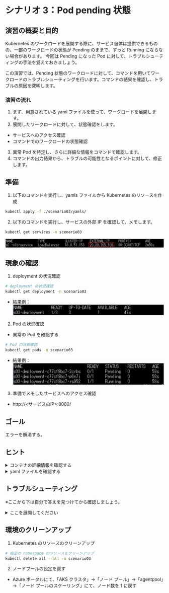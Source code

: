 # シナリオ 3：Pod pending 状態

## 演習の概要と目的

Kubernetes のワークロードを展開する際に、サービス自体は提供できるものの、一部のワークロードの状態が Pending のままで、ずっと Running にならない場合があります。
今回は Pending になった Pod に対して、トラブルシューティングの手法を覚えておきましょう。

この演習では、Pending 状態のワークロードに対して、コマンドを用いてワークロードのトラブルシューティングを行います。コマンドの結果を確認し、トラブルの原因を究明します。

### 演習の流れ

1. まず、用意されている yaml ファイルを使って、ワークロードを展開します。
2. 展開したワークロードに対して、状態確認をします。
  - サービスへのアクセス確認
  - コマンドでのワークロードの状態確認
3. 異常 Pod を特定し、さらに詳細な情報をコマンドで確認します。
4. コマンドの出力結果から、トラブルの可能性となるポイントに対して、修正します。


## 準備

1. 以下のコマンドを実行し、yamls ファイルから Kubernetes のリソースを作成
  ```bash
  kubectl apply -f ./scenario03/yamls/
  ```
2. 以下のコマンドを実行し、サービスの外部 IP を確認して、メモします。
  ```bash
  kubectl get services -n scenario03
  ```
  ![](../images/s0x-lb-ip.png)

## 現象の確認

1. deployment の状況確認
  ```bash
  # deployment の状況確認
  kubectl get deployment -n scenario03
  ```
  - 結果例：![](../images/s03-01.png)
2. Pod の状況確認
  + 異常の Pod を確認する
  ```bash
  # Pod の状態確認
  kubectl get pods -n scenario03
  ```
  - 結果例：![](../images/s03-02.png)
3. 準備でメモしたサービスへのアクセス確認
  - http://<サービスのIP>:8080/

## ゴール
エラーを解消する。

## ヒント

<details>
    <summary>コンテナの詳細情報を確認する</summary>

+ 異常 Pod の詳細情報を確認してみます。
+ 仮説の問題点箇所を探します。
```bash
# kubectl describe pods <pod名> -n scenario03
# 例)
kubectl describe pods sampleapp-fd4d45b84-2nxb5 -n scenario03
```
</details>

<details>
    <summary>yaml ファイルを確認する</summary>

- `s03-deployment.yaml` を開き、原因に関連する箇所を調べてみましょう。
- 問題の仮説を立て、修復する処理を行います。
- 修復されているか確認します。
</details>

## トラブルシューティング

※ここから下は自分で答えを見つけてから確認しましょう。

<details>
    <summary>ここを展開してください</summary>

### トラブルについて

- トラブル原因：Node のリソース不足による、Pod の起動不可です。
- `kubectl describe` コマンド結果例 (抜粋)：
  ```bash
  Events:
    Type     Reason            Age                 From               Message
    ----     ------            ----                ----               -------
    Warning  FailedScheduling  5s (x8 over 6m29s)  default-scheduler  0/1 nodes are available: 1 Insufficient cpu.
  ```
- トラブル箇所：ノードのリソース不足
- 修復方法：ノートのスケールアウト
  - このシナリオでは、ノードプールの Node 数を増やすこと (スケールアウト) で対策しています。
  ![](../images/s03-03.png)
- スケールアウト後、Pending だった Pod が新しい Node にて正常起動できたことを確認します。
  ![](../images/s03-04.png)
  

### Node のリソースについて

AKS のワークロードは仮想マシン(または VMSS)上で構成されます。仮想マシンにスペックがあるように、１つの Node に使用可能なリソースの上限があります。
リソースが足りない場合、ワークロードは Pending 状態、つまりデプロイ待機状態になります。
AKS のワークロードは、お客様のユーザー定義のワークロード以外に、システムのワークロードが稼働しています。
1つの Node 上に、ユーザーのワークロードでどのぐらい使用できるかの計算を設計時に実施することを推奨します。
また、論理値と実際に稼働する時の値に差異が発生する可能性もあるため、本番導入する前に、しっかり検証することを心かけましょう。
AKS の裏で VMSS をご利用の場合、自動スケーリング機能を活用することも１つの選択肢です。

そのほか、ワークロードのスケーリングについて、Node の可用性も考慮すべきポイントになります。
Node を違う可用性ゾーンに置くことで、１つのゾーンにメンテナンスや障害が発生しても、ほかの Node に影響しないので、可用性が向上します。

+ 参考：[kubelet リソースの予約](https://docs.microsoft.com/ja-jp/azure/aks/concepts-clusters-workloads#resource-reservations)

</details>

## 環境のクリーンアップ

1. Kubernetes のリソースのクリーンアップ
  ```bash
  # 指定の namespace のリソースをクリーンアップ
  kubectl delete all --all -n scenario03
  ```
2. ノードプールの設定を戻す
  + Azure ポータルにて、「AKS クラスタ」→「ノード プール」→「agentpool」→「ノード プールのスケーリング」にて、ノード数を 1 に戻す
